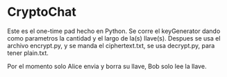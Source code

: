 CryptoChat
==========

Este es el one-time pad hecho en Python.
Se corre el keyGenerator dando como parametros la cantidad y el largo de la(s) llave(s).
Despues se usa el archivo encrypt.py, y se manda el ciphertext.txt,  se usa decrypt.py, 
para tener plain.txt.

Por el momento solo Alice envia y borra su llave, Bob solo lee la llave.